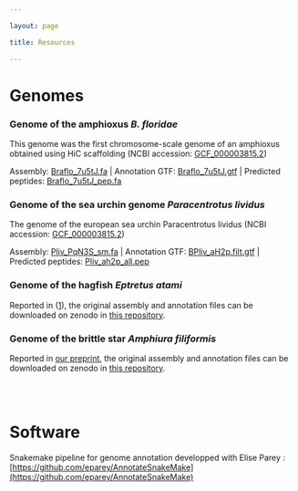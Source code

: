 ```yaml
---

layout: page

title: Resources

---
```



# Genomes

### Genome of the amphioxus *B. floridae*

This genome was the first chromosome-scale genome of an amphioxus obtained using HiC scaffolding (NCBI accession: [GCF_000003815.2](https://www.ncbi.nlm.nih.gov/datasets/genome/GCF_000003815.2/))

Assembly: [Braflo_7u5tJ.fa](https://www.dropbox.com/s/40kd7o8zdk5hblm/Braflo_7u5tJ.fa.gz?dl=1) | Annotation GTF: [Braflo_7u5tJ.gtf](https://www.dropbox.com/s/k0k2unsnx734xzp/Braflo_7u5tJ.gtf.gz?dl=1) | Predicted peptides: [Braflo_7u5tJ_pep.fa](https://www.dropbox.com/s/xcga7413tnh5nxi/Braflo_7u5tJ_pep.fa.gz?dl=1)



### Genome of the sea urchin genome *Paracentrotus lividus* 

The genome of the european sea urchin Paracentrotus lividus (NCBI accession: [GCF_000003815.2](https://www.ncbi.nlm.nih.gov/datasets/genome/GCF_000003815.2/))

Assembly: [Pliv_PqN3S_sm.fa](https://www.dropbox.com/scl/fi/gn4lksxtljvf7wldbkhat/Pliv_PqN3S_sm.fa.gz?rlkey=7ttchv0ikdkfowqyfnmj6n4gl&dl=1) | Annotation GTF: [BPliv_aH2p.filt.gtf](https://www.dropbox.com/scl/fi/r3i05ap3diqftb0qi2o0r/Pliv_aH2p.filt.gtf.gz?rlkey=9sj88ptbsgqvbfc7o5cvnrg7u&dl=1) | Predicted peptides: [Pliv_ah2p_all.pep](https://www.dropbox.com/s/6ao3tmrd5li6498/Pliv_ah2p_all.pep.gz?dl=1)

### Genome of the hagfish *Eptretus atami*

Reported in ([1](https://doi.org/10.1038/s41586-024-07070-3)), the original assembly and annotation files can be downloaded on zenodo in [this repository](https://zenodo.org/records/10227719).


### Genome of the brittle star *Amphiura filiformis*

Reported in [our preprint](https://doi.org/10.1101/2023.10.30.564762), the original assembly and annotation files can be downloaded on zenodo in [this repository](https://zenodo.org/records/10785182).

<br><br>

# Software

Snakemake pipeline for genome annotation developped with Elise Parey : [https://github.com/eparey/AnnotateSnakeMake](https://github.com/eparey/AnnotateSnakeMake)


<br><br><br><br>
